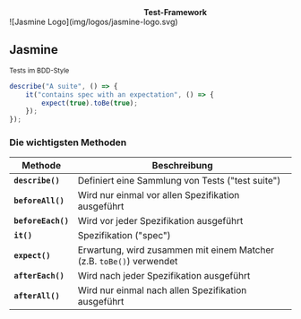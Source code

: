 <div style="margin-left:240px;text-align:left"><strong>Test-Framework</strong></div>
![Jasmine Logo](img/logos/jasmine-logo.svg) <!-- .element: width="50%" -->




## Jasmine
<small>Tests im BDD-Style</small>

```typescript
describe("A suite", () => {
    it("contains spec with an expectation", () => {
        expect(true).toBe(true);
    });
});
```




### Die wichtigsten Methoden

| Methode        |  Beschreibung |
|----------------|---------------| 
| __`describe()`__   | Definiert eine Sammlung von Tests ("test suite")
| __`beforeAll()`__  | Wird nur einmal vor allen Spezifikation ausgeführt
| __`beforeEach()`__ | Wird vor jeder Spezifikation ausgeführt 
| __`it()`__         | Spezifikation ("spec")
| __`expect()`__     | Erwartung, wird zusammen mit einem Matcher (z.B. `toBe()`) verwendet
| __`afterEach()`__  | Wird nach jeder Spezifikation ausgeführt
| __`afterAll()`__   | Wird  nur einmal nach allen Spezifikation ausgeführt 


